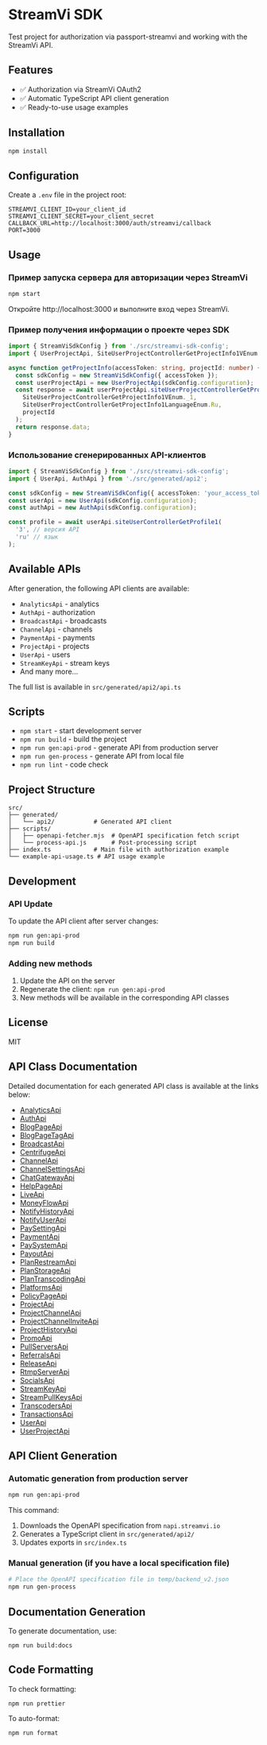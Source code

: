 # StreamVi SDK

Test project for authorization via passport-streamvi and working with the StreamVi API.

## Features

- ✅ Authorization via StreamVi OAuth2
- ✅ Automatic TypeScript API client generation
- ✅ Ready-to-use usage examples

## Installation

```bash
npm install
```

## Configuration

Create a `.env` file in the project root:

```env
STREAMVI_CLIENT_ID=your_client_id
STREAMVI_CLIENT_SECRET=your_client_secret
CALLBACK_URL=http://localhost:3000/auth/streamvi/callback
PORT=3000
```

## Usage

### Пример запуска сервера для авторизации через StreamVi

```bash
npm start
```

Откройте http://localhost:3000 и выполните вход через StreamVi.

### Пример получения информации о проекте через SDK

```typescript
import { StreamViSdkConfig } from './src/streamvi-sdk-config';
import { UserProjectApi, SiteUserProjectControllerGetProjectInfo1VEnum, SiteUserProjectControllerGetProjectInfo1LanguageEnum } from './src/generated/api2';

async function getProjectInfo(accessToken: string, projectId: number) {
  const sdkConfig = new StreamViSdkConfig({ accessToken });
  const userProjectApi = new UserProjectApi(sdkConfig.configuration);
  const response = await userProjectApi.siteUserProjectControllerGetProjectInfo1(
    SiteUserProjectControllerGetProjectInfo1VEnum._1,
    SiteUserProjectControllerGetProjectInfo1LanguageEnum.Ru,
    projectId
  );
  return response.data;
}
```

### Использование сгенерированных API-клиентов

```typescript
import { StreamViSdkConfig } from './src/streamvi-sdk-config';
import { UserApi, AuthApi } from './src/generated/api2';

const sdkConfig = new StreamViSdkConfig({ accessToken: 'your_access_token' });
const userApi = new UserApi(sdkConfig.configuration);
const authApi = new AuthApi(sdkConfig.configuration);

const profile = await userApi.siteUserControllerGetProfile1(
  '3', // версия API
  'ru' // язык
);
```

## Available APIs

After generation, the following API clients are available:

- `AnalyticsApi` - analytics
- `AuthApi` - authorization
- `BroadcastApi` - broadcasts
- `ChannelApi` - channels
- `PaymentApi` - payments
- `ProjectApi` - projects
- `UserApi` - users
- `StreamKeyApi` - stream keys
- And many more...

The full list is available in `src/generated/api2/api.ts`

## Scripts

- `npm start` - start development server
- `npm run build` - build the project
- `npm run gen:api-prod` - generate API from production server
- `npm run gen-process` - generate API from local file
- `npm run lint` - code check

## Project Structure

```
src/
├── generated/
│   └── api2/           # Generated API client
├── scripts/
│   ├── openapi-fetcher.mjs  # OpenAPI specification fetch script
│   └── process-api.js       # Post-processing script
├── index.ts            # Main file with authorization example
└── example-api-usage.ts # API usage example
```

## Development

### API Update

To update the API client after server changes:

```bash
npm run gen:api-prod
npm run build
```

### Adding new methods

1. Update the API on the server
2. Regenerate the client: `npm run gen:api-prod`
3. New methods will be available in the corresponding API classes

## License

MIT

## API Class Documentation

Detailed documentation for each generated API class is available at the links below:

- [AnalyticsApi](src/generated/api2/docs/AnalyticsApi.md)
- [AuthApi](src/generated/api2/docs/AuthApi.md)
- [BlogPageApi](src/generated/api2/docs/BlogPageApi.md)
- [BlogPageTagApi](src/generated/api2/docs/BlogPageTagApi.md)
- [BroadcastApi](src/generated/api2/docs/BroadcastApi.md)
- [CentrifugeApi](src/generated/api2/docs/CentrifugeApi.md)
- [ChannelApi](src/generated/api2/docs/ChannelApi.md)
- [ChannelSettingsApi](src/generated/api2/docs/ChannelSettingsApi.md)
- [ChatGatewayApi](src/generated/api2/docs/ChatGatewayApi.md)
- [HelpPageApi](src/generated/api2/docs/HelpPageApi.md)
- [LiveApi](src/generated/api2/docs/LiveApi.md)
- [MoneyFlowApi](src/generated/api2/docs/MoneyFlowApi.md)
- [NotifyHistoryApi](src/generated/api2/docs/NotifyHistoryApi.md)
- [NotifyUserApi](src/generated/api2/docs/NotifyUserApi.md)
- [PaySettingApi](src/generated/api2/docs/PaySettingApi.md)
- [PaymentApi](src/generated/api2/docs/PaymentApi.md)
- [PaySystemApi](src/generated/api2/docs/PaySystemApi.md)
- [PayoutApi](src/generated/api2/docs/PayoutApi.md)
- [PlanRestreamApi](src/generated/api2/docs/PlanRestreamApi.md)
- [PlanStorageApi](src/generated/api2/docs/PlanStorageApi.md)
- [PlanTranscodingApi](src/generated/api2/docs/PlanTranscodingApi.md)
- [PlatformsApi](src/generated/api2/docs/PlatformsApi.md)
- [PolicyPageApi](src/generated/api2/docs/PolicyPageApi.md)
- [ProjectApi](src/generated/api2/docs/ProjectApi.md)
- [ProjectChannelApi](src/generated/api2/docs/ProjectChannelApi.md)
- [ProjectChannelInviteApi](src/generated/api2/docs/ProjectChannelInviteApi.md)
- [ProjectHistoryApi](src/generated/api2/docs/ProjectHistoryApi.md)
- [PromoApi](src/generated/api2/docs/PromoApi.md)
- [PullServersApi](src/generated/api2/docs/PullServersApi.md)
- [ReferralsApi](src/generated/api2/docs/ReferralsApi.md)
- [ReleaseApi](src/generated/api2/docs/ReleaseApi.md)
- [RtmpServerApi](src/generated/api2/docs/RtmpServerApi.md)
- [SocialsApi](src/generated/api2/docs/SocialsApi.md)
- [StreamKeyApi](src/generated/api2/docs/StreamKeyApi.md)
- [StreamPullKeysApi](src/generated/api2/docs/StreamPullKeysApi.md)
- [TranscodersApi](src/generated/api2/docs/TranscodersApi.md)
- [TransactionsApi](src/generated/api2/docs/TransactionsApi.md)
- [UserApi](src/generated/api2/docs/UserApi.md)
- [UserProjectApi](src/generated/api2/docs/UserProjectApi.md) 



## API Client Generation

### Automatic generation from production server

```bash
npm run gen:api-prod
```

This command:
1. Downloads the OpenAPI specification from `napi.streamvi.io`
2. Generates a TypeScript client in `src/generated/api2/`
3. Updates exports in `src/index.ts`

### Manual generation (if you have a local specification file)

```bash
# Place the OpenAPI specification file in temp/backend_v2.json
npm run gen-process
```

## Documentation Generation

To generate documentation, use:

```
npm run build:docs
```

## Code Formatting

To check formatting:

```
npm run prettier
```

To auto-format:

```
npm run format
```